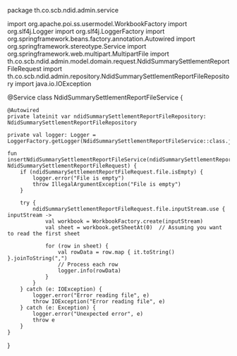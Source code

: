 package th.co.scb.ndid.admin.service

import org.apache.poi.ss.usermodel.WorkbookFactory
import org.slf4j.Logger
import org.slf4j.LoggerFactory
import org.springframework.beans.factory.annotation.Autowired
import org.springframework.stereotype.Service
import org.springframework.web.multipart.MultipartFile
import th.co.scb.ndid.admin.model.domain.request.NdidSummarySettlementReportFileRequest
import th.co.scb.ndid.admin.repository.NdidSummarySettlementReportFileRepository
import java.io.IOException

@Service
class NdidSummarySettlementReportFileService {

    @Autowired
    private lateinit var ndidSummarySettlementReportFileRepository: NdidSummarySettlementReportFileRepository

    private val logger: Logger = LoggerFactory.getLogger(NdidSummarySettlementReportFileService::class.java)

    fun insertNdidSummarySettlementReportFileService(ndidSummarySettlementReportFileRequest: NdidSummarySettlementReportFileRequest) {
        if (ndidSummarySettlementReportFileRequest.file.isEmpty) {
            logger.error("File is empty")
            throw IllegalArgumentException("File is empty")
        }

        try {
            ndidSummarySettlementReportFileRequest.file.inputStream.use { inputStream ->
                val workbook = WorkbookFactory.create(inputStream)
                val sheet = workbook.getSheetAt(0)  // Assuming you want to read the first sheet

                for (row in sheet) {
                    val rowData = row.map { it.toString() }.joinToString(",")
                    // Process each row
                    logger.info(rowData)
                }
            }
        } catch (e: IOException) {
            logger.error("Error reading file", e)
            throw IOException("Error reading file", e)
        } catch (e: Exception) {
            logger.error("Unexpected error", e)
            throw e
        }
    }
}